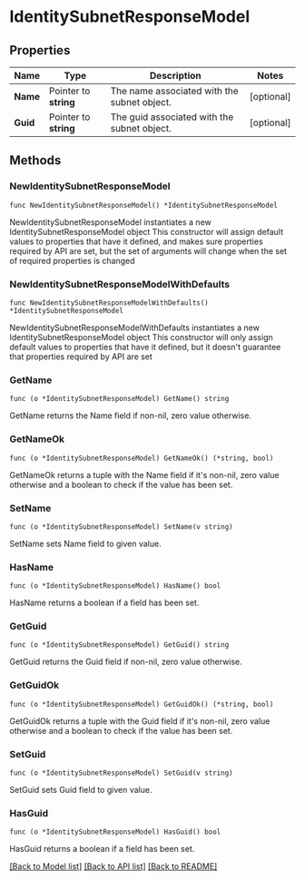 # IdentitySubnetResponseModel

## Properties

Name | Type | Description | Notes
------------ | ------------- | ------------- | -------------
**Name** | Pointer to **string** | The name associated with the subnet object. | [optional] 
**Guid** | Pointer to **string** | The guid associated with the subnet object. | [optional] 

## Methods

### NewIdentitySubnetResponseModel

`func NewIdentitySubnetResponseModel() *IdentitySubnetResponseModel`

NewIdentitySubnetResponseModel instantiates a new IdentitySubnetResponseModel object
This constructor will assign default values to properties that have it defined,
and makes sure properties required by API are set, but the set of arguments
will change when the set of required properties is changed

### NewIdentitySubnetResponseModelWithDefaults

`func NewIdentitySubnetResponseModelWithDefaults() *IdentitySubnetResponseModel`

NewIdentitySubnetResponseModelWithDefaults instantiates a new IdentitySubnetResponseModel object
This constructor will only assign default values to properties that have it defined,
but it doesn't guarantee that properties required by API are set

### GetName

`func (o *IdentitySubnetResponseModel) GetName() string`

GetName returns the Name field if non-nil, zero value otherwise.

### GetNameOk

`func (o *IdentitySubnetResponseModel) GetNameOk() (*string, bool)`

GetNameOk returns a tuple with the Name field if it's non-nil, zero value otherwise
and a boolean to check if the value has been set.

### SetName

`func (o *IdentitySubnetResponseModel) SetName(v string)`

SetName sets Name field to given value.

### HasName

`func (o *IdentitySubnetResponseModel) HasName() bool`

HasName returns a boolean if a field has been set.

### GetGuid

`func (o *IdentitySubnetResponseModel) GetGuid() string`

GetGuid returns the Guid field if non-nil, zero value otherwise.

### GetGuidOk

`func (o *IdentitySubnetResponseModel) GetGuidOk() (*string, bool)`

GetGuidOk returns a tuple with the Guid field if it's non-nil, zero value otherwise
and a boolean to check if the value has been set.

### SetGuid

`func (o *IdentitySubnetResponseModel) SetGuid(v string)`

SetGuid sets Guid field to given value.

### HasGuid

`func (o *IdentitySubnetResponseModel) HasGuid() bool`

HasGuid returns a boolean if a field has been set.


[[Back to Model list]](../README.md#documentation-for-models) [[Back to API list]](../README.md#documentation-for-api-endpoints) [[Back to README]](../README.md)


